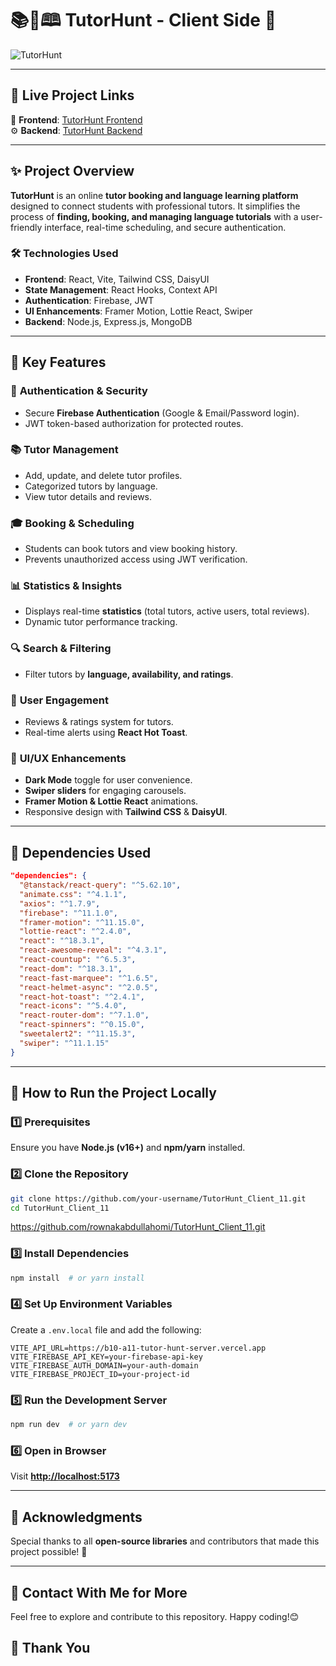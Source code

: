 
# 📚📝🕮 TutorHunt - Client Side 🚀  

![TutorHunt](https://i.ibb.co.com/bjKXxKvp/Screenshot-1.png) 

---

## 🔗 Live Project Links  

🎨 **Frontend**: [TutorHunt Frontend](https://tutor-hunt-b92c2.web.app)  
⚙️ **Backend**: [TutorHunt Backend](https://b10-a11-tutor-hunt-server.vercel.app)  

---

## ✨ Project Overview  

**TutorHunt** is an online **tutor booking and language learning platform** designed to connect students with professional tutors. It simplifies the process of **finding, booking, and managing language tutorials** with a user-friendly interface, real-time scheduling, and secure authentication.  

### 🛠️ Technologies Used  
- **Frontend**: React, Vite, Tailwind CSS, DaisyUI  
- **State Management**: React Hooks, Context API  
- **Authentication**: Firebase, JWT  
- **UI Enhancements**: Framer Motion, Lottie React, Swiper  
- **Backend**: Node.js, Express.js, MongoDB  

---

## 🌟 Key Features  

### 🔑 **Authentication & Security**  
- Secure **Firebase Authentication** (Google & Email/Password login).  
- JWT token-based authorization for protected routes.    

### 📚 **Tutor Management**  
- Add, update, and delete tutor profiles.  
- Categorized tutors by language.  
- View tutor details and reviews.  

### 🎓 **Booking & Scheduling**  
- Students can book tutors and view booking history.  
- Prevents unauthorized access using JWT verification.  

### 📊 **Statistics & Insights**  
- Displays real-time **statistics** (total tutors, active users, total reviews).  
- Dynamic tutor performance tracking.  

### 🔍 **Search & Filtering**  
- Filter tutors by **language, availability, and ratings**.  

### 💬 **User Engagement**  
- Reviews & ratings system for tutors.  
- Real-time alerts using **React Hot Toast**.  

### 🎨 **UI/UX Enhancements**  
- **Dark Mode** toggle for user convenience.  
- **Swiper sliders** for engaging carousels.  
- **Framer Motion & Lottie React** animations.  
- Responsive design with **Tailwind CSS** & **DaisyUI**.  

---

## 📜 Dependencies Used  

```json
"dependencies": {
  "@tanstack/react-query": "^5.62.10",
  "animate.css": "^4.1.1",
  "axios": "^1.7.9",
  "firebase": "^11.1.0",
  "framer-motion": "^11.15.0",
  "lottie-react": "^2.4.0",
  "react": "^18.3.1",
  "react-awesome-reveal": "^4.3.1",
  "react-countup": "^6.5.3",
  "react-dom": "^18.3.1",
  "react-fast-marquee": "^1.6.5",
  "react-helmet-async": "^2.0.5",
  "react-hot-toast": "^2.4.1",
  "react-icons": "^5.4.0",
  "react-router-dom": "^7.1.0",
  "react-spinners": "^0.15.0",
  "sweetalert2": "^11.15.3",
  "swiper": "^11.1.15"
}
```

---

## 🚀 How to Run the Project Locally  

### 1️⃣ Prerequisites  
Ensure you have **Node.js (v16+)** and **npm/yarn** installed.  

### 2️⃣ Clone the Repository  
```sh
git clone https://github.com/your-username/TutorHunt_Client_11.git
cd TutorHunt_Client_11
```
https://github.com/rownakabdullahomi/TutorHunt_Client_11.git
### 3️⃣ Install Dependencies  
```sh
npm install  # or yarn install
```

### 4️⃣ Set Up Environment Variables  
Create a `.env.local` file and add the following:  

```env
VITE_API_URL=https://b10-a11-tutor-hunt-server.vercel.app
VITE_FIREBASE_API_KEY=your-firebase-api-key
VITE_FIREBASE_AUTH_DOMAIN=your-auth-domain
VITE_FIREBASE_PROJECT_ID=your-project-id
```

### 5️⃣ Run the Development Server  
```sh
npm run dev  # or yarn dev
```

### 6️⃣ Open in Browser  
Visit **[http://localhost:5173](http://localhost:5173)**  

---

## 🙌 Acknowledgments  

Special thanks to all **open-source libraries** and contributors that made this project possible! 💜  

---

## 📧 Contact With Me for More

Feel free to explore and contribute to this repository. Happy coding!😊

## 🤝 Thank You

